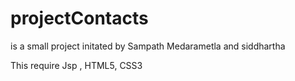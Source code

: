 # projectContacts


is a small project initated by Sampath Medarametla and siddhartha

This require Jsp , HTML5, CSS3
